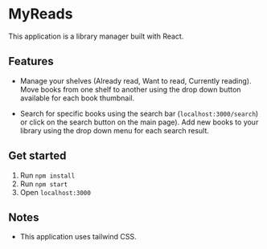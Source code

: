# MyReads

This application is a library manager built with React.

## Features

* Manage your shelves (Already read, Want to read, Currently reading). Move books from one shelf to another using the drop down button available for each book thumbnail.

* Search for specific books using the search bar (`localhost:3000/search`) or click on the search button on the main page). Add new books to your library using the drop down menu for each search result. 

## Get started

1. Run `npm install`
2. Run `npm start`
3. Open `localhost:3000`

## Notes

* This application uses tailwind CSS.
